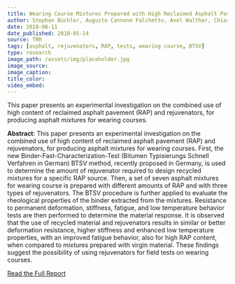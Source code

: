 ```yaml
---
title: Wearing Course Mixtures Prepared with High Reclaimed Asphalt Pavement Content Modified by Rejuvenators
author: Stephan Büchler, Augusto Cannone Falchetto, Axel Walther, Chiara Riccardi, Di Wang, Michael P. Wistuba
date: 2018-06-11
date_published: 2018-05-14
source: TRR
tags: [asphalt, rejuvenators, RAP, tests, wearing course, BTSV]
type: research
image_path: /assets/img/placeholder.jpg
image_source:
image_caption:
title_color:
video_embed:
---
```

This paper presents an experimental investigation on the combined use of high content of reclaimed asphalt pavement (RAP) and rejuvenators, for producing asphalt mixtures for wearing courses.
<!--more-->

**Abstract**: This paper presents an experimental investigation on the combined use of high content of reclaimed asphalt pavement (RAP) and rejuvenators, for producing asphalt mixtures for wearing courses. First, the new Binder-Fast-Characterization-Test (Bitumen Typisierungs Schnell Verfahren in German) BTSV method, recently proposed in Germany, is used to determine the amount of rejuvenator required to design recycled mixtures for a specific RAP source. Then, a set of seven asphalt mixtures for wearing course is prepared with different amounts of RAP and with three types of rejuvenators. The BTSV procedure is further applied to evaluate the rheological properties of the binder extracted from the mixtures. Resistance to permanent deformation, stiffness, fatigue, and low temperature behavior tests are then performed to determine the material response. It is observed that the use of recycled material and rejuvenators results in similar or better deformation resistance, higher stiffness and enhanced low temperature properties, with an improved fatigue behavior, also for high RAP content, when compared to mixtures prepared with virgin material. These findings suggest the possibility of using rejuvenators for field tests on wearing courses.

[Read the Full Report](http://journals.sagepub.com/doi/full/10.1177/0361198118773193 "Wearing Course Mixtures Prepared with High Reclaimed Asphalt Pavement Content Modified by Rejuvenators")
